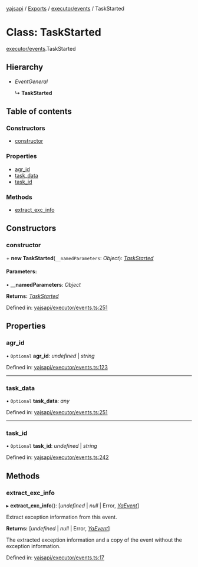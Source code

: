 [yajsapi](../README.md) / [Exports](../modules.md) / [executor/events](../modules/executor_events.md) / TaskStarted

# Class: TaskStarted

[executor/events](../modules/executor_events.md).TaskStarted

## Hierarchy

* *EventGeneral*

  ↳ **TaskStarted**

## Table of contents

### Constructors

- [constructor](executor_events.taskstarted.md#constructor)

### Properties

- [agr\_id](executor_events.taskstarted.md#agr_id)
- [task\_data](executor_events.taskstarted.md#task_data)
- [task\_id](executor_events.taskstarted.md#task_id)

### Methods

- [extract\_exc\_info](executor_events.taskstarted.md#extract_exc_info)

## Constructors

### constructor

\+ **new TaskStarted**(`__namedParameters`: *Object*): [*TaskStarted*](executor_events.taskstarted.md)

#### Parameters:

• **__namedParameters**: *Object*

**Returns:** [*TaskStarted*](executor_events.taskstarted.md)

Defined in: [yajsapi/executor/events.ts:251](https://github.com/golemfactory/yajsapi/blob/289a25a/yajsapi/executor/events.ts#L251)

## Properties

### agr\_id

• `Optional` **agr\_id**: *undefined* \| *string*

Defined in: [yajsapi/executor/events.ts:123](https://github.com/golemfactory/yajsapi/blob/289a25a/yajsapi/executor/events.ts#L123)

___

### task\_data

• `Optional` **task\_data**: *any*

Defined in: [yajsapi/executor/events.ts:251](https://github.com/golemfactory/yajsapi/blob/289a25a/yajsapi/executor/events.ts#L251)

___

### task\_id

• `Optional` **task\_id**: *undefined* \| *string*

Defined in: [yajsapi/executor/events.ts:242](https://github.com/golemfactory/yajsapi/blob/289a25a/yajsapi/executor/events.ts#L242)

## Methods

### extract\_exc\_info

▸ **extract_exc_info**(): [*undefined* \| *null* \| Error, [*YaEvent*](executor_events.yaevent.md)]

Extract exception information from this event.

**Returns:** [*undefined* \| *null* \| Error, [*YaEvent*](executor_events.yaevent.md)]

The extracted exception information and a copy of the event without the exception information.

Defined in: [yajsapi/executor/events.ts:17](https://github.com/golemfactory/yajsapi/blob/289a25a/yajsapi/executor/events.ts#L17)
